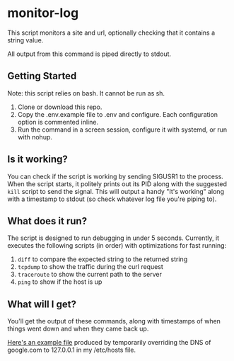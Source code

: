 # monitor-log

This script monitors a site and url, optionally checking that it contains a string value.

All output from this command is piped directly to stdout.

## Getting Started
Note: this script relies on bash. It cannot be run as sh.

1. Clone or download this repo.
1. Copy the .env.example file to .env and configure. Each configuration option is commented inline.
1. Run the command in a screen session, configure it with systemd, or run with nohup.

## Is it working?
You can check if the script is working by sending SIGUSR1 to the process. When the script starts, it politely prints out its PID along with the suggested `kill` script to send the signal. This will output a handy "It's working" along with a timestamp to stdout (so check whatever log file you're piping to).

## What does it run?
The script is designed to run debugging in under 5 seconds. Currently, it executes the following scripts (in order) with optimizations for fast running:
1. `diff` to compare the expected string to the returned string
1. `tcpdump` to show the traffic during the curl request
1. `traceroute` to show the current path to the server
1. `ping` to show if the host is up

## What will I get?
You'll get the output of these commands, along with timestamps of when things went down and when they came back up.

[Here's an example file](sample-output.txt) produced by temporarily overriding the DNS of google.com to 127.0.0.1 in my /etc/hosts file.

